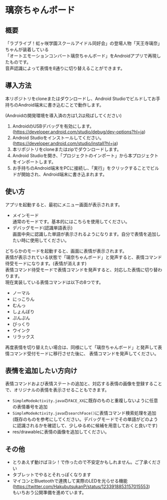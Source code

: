 # 璃奈ちゃんボード
## 概要
「ラブライブ！虹ヶ咲学園スクールアイドル同好会」の登場人物「天王寺璃奈」ちゃんが装着している  
「オートエモーションコンバート璃奈ちゃんボード」をAndroidアプリで再現したものです。  
音声認識によって表情を8通りに切り替えることができます。

## 導入方法
本リポジトリをcloneまたはダウンロードし、Android Studioでビルドしてお手持ちのAndroid端末に書き込むことで動作します。  

(Androidの開発環境を導入済の方は1,2は飛ばしてください)
1. AndroidのUSBデバッグを有効にします。(https://developer.android.com/studio/debug/dev-options?hl=ja)
1. Android Studioをインストールしてください。(https://developer.android.com/studio/install?hl=ja)  
1. 本リポジトリをcloneまたはzipでダウンロードします。
1. Android Studioを開き、「プロジェクトのインポート」から本プロジェクトをインポートします。
1. お手持ちのAndroid端末をPCに接続し、「実行」をクリックすることでビルドが開始され、Android端末に書き込まれます。

## 使い方
アプリを起動すると、最初にメニュー画面が表示されます。
- メインモード  
通常のモードです。基本的にはこちらを使用してください。
- デバッグモード(認識単語表示)  
画面中央に認識した単語が表示されるようになります。自分で表情を追加したい時に使用してください。

どちらかのモードを起動すると、画面に表情が表示されます。  
表情が表示されている状態で「璃奈ちゃんボード」と発声すると、表情コマンド待受モードになります。(表情が消えます)  
表情コマンド待受モードで表情コマンドを発声すると、対応した表情に切り替わります。  
現在実装している表情コマンドは以下の8つです。
- ノーマル
- にっこりん
- むんっ
- しょんぼり
- ぷんぷん
- びっくり
- ウインク
- リラックス

再度表情を切り替えたい場合は、同様にして「璃奈ちゃんボード」と発声して表情コマンド受付モードに移行させた後に、
表情コマンドを発声してください。  

## 表情を追加したい方向け
表情コマンドおよび表情ステートの追加と、対応する表情の画像を登録することで、オリジナルの表情を表示させることもできます。
- `SimpleModeActivity.java`の`FACE_XX`に既存のものと重複しないように任意の表情番号を追加
- `SimpleModeActivity.java`の`searchFace()`に表情コマンド検索処理を追加  
(既存のものを参考にしてください。デバッグモードでその単語がどのように認識されるかを確認して、少しゆるめに候補を用意しておくと良いです)
- res/drawableに表情の画像を追加してください。

## その他
- とりあえず動けばヨシ！で作ったので不安定かもしれません。ご了承ください
- タブレットでやるとそれっぽくなります
- マイコンとBluetoothで連携して実際のLEDを光らせる機能(https://twitter.com/HakubutsukanP/status/1233918853157015553)  
もいちおう公開準備を進めています。



